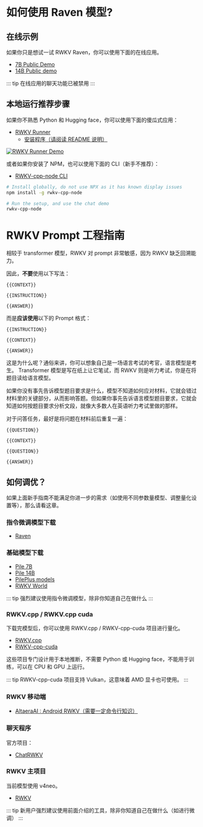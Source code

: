 # 如何使用 Raven 模型?

## 在线示例

如果你只是想试一试 RWKV Raven，你可以使用下面的在线应用。

- [7B Public Demo](https://huggingface.co/spaces/BlinkDL/Raven-RWKV-7B)
- [14B Public demo](https://huggingface.co/spaces/BlinkDL/ChatRWKV-gradio)

::: tip
在线应用的聊天功能已被禁用
:::

## 本地运行推荐步骤

如果你不熟悉 Python 和 Hugging face，你可以使用下面的傻瓜式应用：

- [RWKV Runner](https://github.com/josStorer/RWKV-Runner)
    - [安装程序（请阅读 README 说明）](https://github.com/josStorer/RWKV-Runner/releases/)

[![RWKV Runner Demo](/img/rwkv-runner-demo.png)](https://github.com/josStorer/RWKV-Runner)

或者如果你安装了 NPM，也可以使用下面的 CLI（新手不推荐）：

- [RWKV-cpp-node CLI](https://www.npmjs.com/package/rwkv-cpp-node)

```bash
# Install globally, do not use NPX as it has known display issues
npm install -g rwkv-cpp-node

# Run the setup, and use the chat demo
rwkv-cpp-node
```

# RWKV Prompt 工程指南

相较于 transformer 模型，RWKV 对 prompt 非常敏感，因为 RWKV 缺乏回溯能力。

因此，**不要**使用以下写法：

```
{{CONTEXT}}

{{INSTRUCTION}}

{{ANSWER}}
```

而是**应该使用**以下的 Prompt 格式：

```
{{INSTRUCTION}}

{{CONTEXT}}

{{ANSWER}}
```

这是为什么呢？通俗来讲，你可以想象自己是一场语言考试的考官，语言模型是考生。 Transformer 模型是写在纸上让它笔试，而 RWKV 则是听力考试，你是在将题目读给语言模型。

如果你没有事先告诉模型题目要求是什么，模型不知道如何应对材料，它就会错过材料里的关键部分，从而影响答题。但如果你事先告诉语言模型题目要求，它就会知道如何按题目要求分析文段，就像大多数人在英语听力考试里做的那样。

对于问答任务，最好是将问题在材料前后重复一遍：

```
{{QUESTION}}

{{CONTEXT}}

{{QUESTION}}

{{ANSWER}}
```

## 如何调优？

如果上面新手指南不能满足你进一步的需求（如使用不同参数量模型、调整量化设置等），那么请看这章。

### 指令微调模型下载
- [Raven](https://huggingface.co/BlinkDL/rwkv-4-raven/tree/main)

### 基础模型下载
- [Pile 7B](https://huggingface.co/BlinkDL/rwkv-4-pile-7b)
- [Pile 14B](https://huggingface.co/BlinkDL/rwkv-4-pile-14b)
- [PilePlus models](https://huggingface.co/BlinkDL/rwkv-4-pileplus)
- [RWKV World](https://huggingface.co/BlinkDL/rwkv-4-world)

::: tip
强烈建议使用指令微调模型，除非你知道自己在做什么
:::

### RWKV.cpp / RWKV.cpp cuda

下载完模型后，你可以使用 RWKV.cpp / RWKV-cpp-cuda 项目进行量化。

- [RWKV.cpp](https://github.com/saharNooby/rwkv.cpp)
- [RWKV-cpp-cuda](https://github.com/harrisonvanderbyl/rwkv-cpp-cuda)

这些项目专门设计用于本地推断，不需要 Python 或 Hugging face，不能用于训练，可以在 CPU 和 GPU 上运行。

::: tip
RWKV-cpp-cuda 项目支持 Vulkan，这意味着 AMD 显卡也可使用。
:::

### RWKV 移动端

- [AltaeraAI : Android RWKV（需要一定命令行知识）](https://altaera.ai/)

### 聊天程序

官方项目：
- [ChatRWKV](https://github.com/BlinkDL/ChatRWKV)

### RWKV 主项目

当前模型使用 v4neo。
- [RWKV](https://github.com/BlinkDL/RWKV-LM/tree/main/RWKV-v4neo)

::: tip
新用户强烈建议使用前面介绍的工具，除非你知道自己在做什么（如进行微调）
:::
